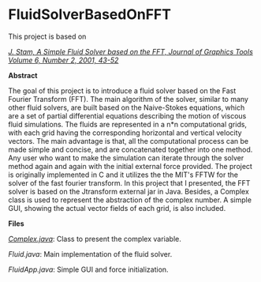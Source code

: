 # FluidSolverBasedOnFFT
This project is based on

[*J. Stam, A Simple Fluid Solver based on the FFT, Journal of Graphics Tools
   Volume 6, Number 2, 2001, 43-52*](https://d2f99xq7vri1nk.cloudfront.net/legacy_app_files/pdf/jgt01.pdf)


**Abstract** 

The goal of this project is to introduce a fluid solver based on the Fast Fourier Transform (FFT). The main algorithm of the solver, similar to many other fluid solvers, are built based on the Naive-Stokes equations, which are a set of partial differential equations describing the motion of viscous fluid simulations. The fluids are represented in a n*n computational grids, with each grid having the corresponding horizontal and vertical velocity vectors. The main advantage is that, all the computational process can be made simple and concise, and are concatenated together into one method. Any user who want to make the simulation can iterate through the solver method again and again with the initial external force provided. The project is originally implemented in C and it utilizes the the MIT's FFTW for the solver of the fast fourier transform. In this project that I presented, the FFT solver is based on the Jtransform external jar in Java. Besides, a Complex class is used to represent the abstraction of the complex number. A simple GUI, showing the actual vector fields of each grid, is also included. 


**Files**  

*[Complex.java](https://introcs.cs.princeton.edu/java/97data/Complex.java.html)*: Class to present the complex variable.  

*Fluid.java*: Main implementation of the fluid solver.  

*FluidApp.java*: Simple GUI and force initialization.  

